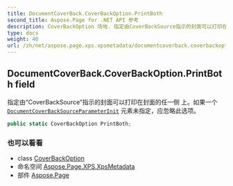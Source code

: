 ```yaml
---
title: DocumentCoverBack.CoverBackOption.PrintBoth
second_title: Aspose.Page for .NET API 参考
description: CoverBackOption 场地. 指定由CoverBackSource指示的封面可以打印在封面的任一侧 上如果一个DocumentCoverBackSourceParameterInit 元素未指定应忽略此选项
type: docs
weight: 40
url: /zh/net/aspose.page.xps.xpsmetadata/documentcoverback.coverbackoption/printboth/
---
```

## DocumentCoverBack.CoverBackOption.PrintBoth field

指定由“CoverBackSource”指示的封面可以打印在封面的任一侧 上。如果一个[`DocumentCoverBackSource`](../../documentcoverbacksource/)[`ParameterInit`](../../parameterinit/) 元素未指定，应忽略此选项。

```csharp
public static CoverBackOption PrintBoth;
```

### 也可以看看

* class [CoverBackOption](../)
* 命名空间 [Aspose.Page.XPS.XpsMetadata](../../documentcoverback.coverbackoption/)
* 部件 [Aspose.Page](../../../)


